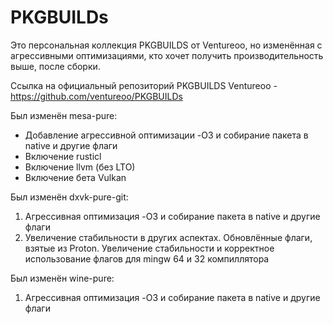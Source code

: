 # PKGBUILDs

Это персональная коллекция PKGBUILDS от Ventureoo, но изменённая с агрессивными оптимизациями, кто хочет получить производительность выше, после сборки. 

Ссылка на официальный репозиторий PKGBUILDS Ventureoo - https://github.com/ventureoo/PKGBUILDs

Был изменён mesa-pure:
- Добавление агрессивной оптимизации -O3 и собирание пакета в native и другие флаги
- Включение rusticl
- Включение llvm (без LTO)
- Включение бета Vulkan

Был изменён dxvk-pure-git:
1. Агрессивная оптимизация -O3 и собирание пакета в native и другие флаги
2. Увеличение стабильности в других аспектах. Обновлённые флаги, взятые из Proton. Увеличение стабильности и корректное использование флагов для mingw 64 и 32 компиллятора

Был изменён wine-pure:
1. Агрессивная оптимизация -O3 и собирание пакета в native и другие флаги
